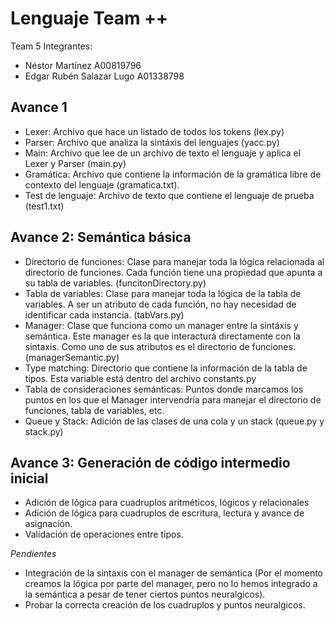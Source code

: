# Lenguaje Team ++

Team 5 
Integrantes: 
- Néstor Martínez A00819796
- Edgar Rubén Salazar Lugo A01338798

## Avance 1
- Lexer: Archivo que hace un listado de todos los tokens (lex.py)
- Parser: Archivo que analiza la sintáxis del lenguajes (yacc.py)
- Main: Archivo que lee de un archivo de texto el lenguaje y aplica el Lexer y Parser (main.py)
- Gramática: Archivo que contiene la información de la gramática libre de contexto del lenguaje (gramatica.txt).
- Test de lenguaje: Archivo de texto que contiene el lenguaje de prueba (test1.txt)

## Avance 2: Semántica básica
- Directorio de funciones: Clase para manejar toda la lógica relacionada al directorio de funciones. Cada función tiene una propiedad que apunta a su tabla de variables. (funcitonDirectory.py)
- Tabla de variables: Clase para manejar toda la lógica de la tabla de variables. A ser un atributo de cada función, no hay necesidad de identificar cada instancia. (tabVars.py)
- Manager: Clase que funciona como un manager entre la sintáxis y semántica. Este manager es la que interacturá directamente con la sintaxis. Como uno de sus atributos es el directorio de funciones. (managerSemantic.py)
- Type matching: Directorio que contiene la información de la tabla de tipos. Esta variable está dentro del archivo constants.py
- Tabla de consideraciones semánticas: Puntos donde marcamos los puntos en los que el Manager intervendría para manejar el directorio de funciones, tabla de variables, etc. 
- Queue y Stack: Adición de las clases de una cola y un stack (queue.py y stack.py)

## Avance 3: Generación de código intermedio inicial
- Adición de lógica para cuadruplos aritméticos, lógicos y relacionales
- Adición de lógica para cuadruplos de escritura, lectura y avance de asignación.
- Validación de operaciones entre tipos.


*Pendientes*
- Integración de la sintaxis con el manager de semántica (Por el momento creamos la lógica por parte del manager, pero no lo hemos integrado a la semántica a pesar de tener ciertos puntos neuralgicos).
- Probar la correcta creación de los cuadruplos y puntos neuralgicos.
